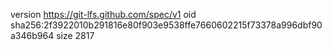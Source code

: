 version https://git-lfs.github.com/spec/v1
oid sha256:2f3922010b291816e80f903e9538ffe7660602215f73378a996dbf90a346b964
size 2817
